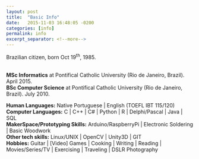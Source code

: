```yaml
---
layout: post
title:  "Basic Info"
date:   2015-11-03 16:48:05 -0200
categories: [info]
permalink: info
excerpt_separator: <!--more-->
---
```

Brazilian citizen, born Oct 19<sup>th</sup>, 1985.

<p class="text">
    <br>
    <b>MSc Informatics</b> at Pontifical Catholic University
    (Rio de Janeiro, Brazil). April 2015.
    <br>
    <b>BSc Computer Science</b> at Pontifical Catholic University
    (Rio de Janeiro, Brazil). July 2010.  
    
</p>       

<p class="text">
    <b>Human Languages:</b> Native Portuguese | English (TOEFL IBT 115/120)
    <br><b>Computer Languages:</b>
    <span class="skill">C</span> | <span class="skill">C++</span> |
    <span class="skill">C#</span> | <span class="skill">Python</span> |
    <span class="skill">R</span> | <span class="skill">Delphi/Pascal</span> |
    <span class="skill">Java</span> | <span class="skill">SQL</span>
    <br><b>MakerSpace/Prototyping Skills:</b>
    <span class="skill">Arduino/RaspberryPi</span> | <span class="skill">Electronic Soldering</span> |
    <span class="skill">Basic Woodwork</span>
    <br><b>Other tech skills:</b>
    <span class="skill">Linux/UNIX</span> | <span class="skill">OpenCV</span> | <span class="skill">Unity3D</span> |
    <span class="skill">GIT</span>
    <br><b>Hobbies:</b> <span class="skill">Guitar</span> | <span class="skill">[Video] Games</span> | 
    <span class="skill">Cooking</span> | <span class="skill">Writing</span> | 
    <span class="skill">Reading</span> | <span class="skill">Movies/Series/TV</span> | 
    <span class="skill">Exercising</span> | <span class="skill">Traveling</span> | <span class="skill">DSLR Photography</span>
</p>

